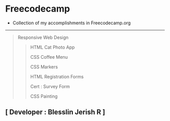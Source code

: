 # Freecodecamp

- Collection of my accomplishments in Freecodecamp.org

---
> Responsive Web Design
>>HTML Cat Photo App
>>
>>CSS Coffee Menu
>>
>>CSS Markers
>>
>>HTML Registration Forms
>>
>>Cert : Survey Form
>>
>>CSS Painting
## [ Developer : Blesslin Jerish R ]
